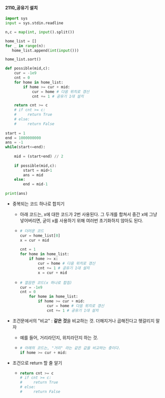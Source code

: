 #### 2110_공유기 설치

```python
import sys
input = sys.stdin.readline

n,c = map(int, input().split())

home_list = []
for _ in range(n):
   home_list.append(int(input()))

home_list.sort()

def possible(mid,c):
    cur = -1e9
    cnt = 0
    for home in home_list:
        if home >= cur + mid:
            cur = home # 다음 위치로 갱신
            cnt += 1 # 공유기 1대 설치

    return cnt >= c
    # if cnt >= c:
    #     return True
    # else:
    #     return False
        
start = 1
end = 1000000000
ans = -1
while(start<=end):
    
    mid = (start+end) // 2
    
    if possible(mid,c):
        start = mid+1
        ans = mid
    else:
        end = mid-1
        
print(ans)
```



- 중복되는 코드 하나로 합치기

  - 아래 코드는, x에 대한 코드가 2번 사용된다. 그 두개를 합쳐서 중간 x에 그냥 넣어버리면, 굳이 x를 사용하기 위해 여러번 초기화하지 않아도 된다.

  - ```python
    # 더러운 코드
    cur = home_list[0]
    x = cur + mid
        
    cnt = 1
    for home in home_list:
        if home >= x:
            cur = home # 다음 위치로 갱신
            cnt += 1 # 공유기 1대 설치
            x = cur + mid
    ```

  - ```python
    # 깔끔한 코드(x 하나로 합침)
    cur = -1e9
    cnt = 0
    	for home in home_list:
    		if home >= cur + mid:
    			cur = home # 다음 위치로 갱신
    			cnt += 1 # 공유기 1대 설치
    ```

    

- 조건문에서의 "비교" : **같은 것**을 비교하는 것. 더해지거나 곱해진다고 헷갈리지 말자

  - 예를 들어, 거리라던지, 위치라던지 하는 것. 

  - ```python
    # 아래의 코드는, "거리" 라는 같은 값을 비교하는 중이다.
    if home >= cur + mid:
    ```

    

- 조건으로 return 할 줄 알기

  - ```python
    return cnt >= c
    # if cnt >= c:
    #     return True
    # else:
    #     return False
    ```




